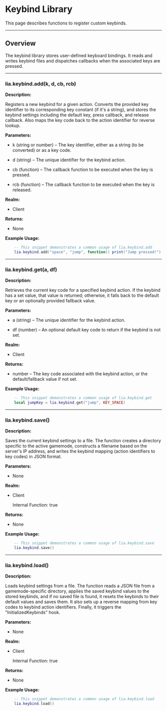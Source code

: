 # Keybind Library

This page describes functions to register custom keybinds.

---

## Overview

The keybind library stores user-defined keyboard bindings. It reads and writes keybind files and dispatches callbacks when the associated keys are pressed.

---

### lia.keybind.add(k, d, cb, rcb)
**Description:**

Registers a new keybind for a given action.
Converts the provided key identifier to its corresponding key constant (if it's a string),
and stores the keybind settings including the default key, press callback, and release callback.
Also maps the key code back to the action identifier for reverse lookup.

**Parameters:**

* k (string or number) – The key identifier, either as a string (to be converted) or as a key code.

* d (string) – The unique identifier for the keybind action.

* cb (function) – The callback function to be executed when the key is pressed.

* rcb (function) – The callback function to be executed when the key is released.

**Realm:**

* Client

**Returns:**

* None

**Example Usage:**

```lua
    -- This snippet demonstrates a common usage of lia.keybind.add
    lia.keybind.add("space", "jump", function() print("Jump pressed!") end, function() print("Jump released!") end)
```

---

### lia.keybind.get(a, df)
**Description:**

Retrieves the current key code for a specified keybind action.
If the keybind has a set value, that value is returned; otherwise, it falls back to the default key
or an optionally provided fallback value.

**Parameters:**

* a (string) – The unique identifier for the keybind action.

* df (number) – An optional default key code to return if the keybind is not set.

**Realm:**

* Client

**Returns:**

* number – The key code associated with the keybind action, or the default/fallback value if not set.

**Example Usage:**

```lua
    -- This snippet demonstrates a common usage of lia.keybind.get
    local jumpKey = lia.keybind.get("jump", KEY_SPACE)
```

---

### lia.keybind.save()
**Description:**

Saves the current keybind settings to a file.
The function creates a directory specific to the active gamemode, constructs a filename based on the server's IP address,
and writes the keybind mapping (action identifiers to key codes) in JSON format.

**Parameters:**

* None

**Realm:**

* Client

    Internal Function:
    true

**Returns:**

* None

**Example Usage:**

```lua
    -- This snippet demonstrates a common usage of lia.keybind.save
    lia.keybind.save()
```

---

### lia.keybind.load()
**Description:**

Loads keybind settings from a file.
The function reads a JSON file from a gamemode-specific directory, applies the saved keybind values to the stored keybinds,
and if no saved file is found, it resets the keybinds to their default values and saves them.
It also sets up a reverse mapping from key codes to keybind action identifiers.
Finally, it triggers the "InitializedKeybinds" hook.

**Parameters:**

* None

**Realm:**

* Client

    Internal Function:
    true

**Returns:**

* None

**Example Usage:**

```lua
    -- This snippet demonstrates a common usage of lia.keybind.load
    lia.keybind.load()
```

